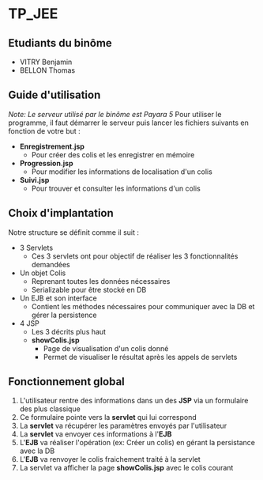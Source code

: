 # TP_JEE

## Etudiants du binôme
* VITRY Benjamin
* BELLON Thomas

## Guide d'utilisation
*Note: Le serveur utilisé par le binôme est Payara 5*
Pour utiliser le programme, il faut démarrer le serveur puis lancer les fichiers suivants en fonction de votre but :
* **Enregistrement.jsp**
    * Pour créer des colis et les enregistrer en mémoire
* **Progression.jsp**
    * Pour modifier les informations de localisation d'un colis
* **Suivi.jsp**
    * Pour trouver et consulter les informations d'un colis

## Choix d'implantation
Notre structure se définit comme il suit :
* 3 Servlets
    * Ces 3 servlets ont pour objectif de réaliser les 3 fonctionnalités demandées
* Un objet Colis
    * Reprenant toutes les données nécessaires
    * Serializable pour être stocké en DB
* Un EJB et son interface
    * Contient les méthodes nécessaires pour communiquer avec la DB et gérer la persistence
* 4 JSP
    * Les 3 décrits plus haut
    * **showColis.jsp**
        * Page de visualisation d'un colis donné
        * Permet de visualiser le résultat après les appels de servlets

## Fonctionnement global
1. L'utilisateur rentre des informations dans un des **JSP** via un formulaire des plus classique
2. Ce formulaire pointe vers la **servlet** qui lui correspond
3. La **servlet** va récupérer les paramètres envoyés par l'utilisateur
4. La **servlet** va envoyer ces informations à l'**EJB**
5. L'**EJB** va réaliser l'opération (ex: Créer un colis) en gérant la persistance avec la DB
6. L'**EJB** va renvoyer le colis fraichement traité à la servlet
7. La servlet va afficher la page **showColis.jsp** avec le colis courant
